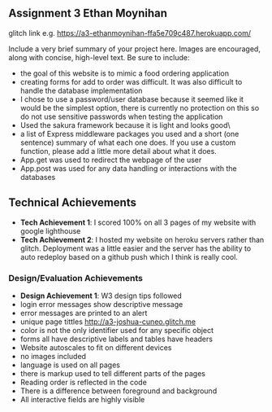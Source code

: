 ## Assignment 3 Ethan Moynihan

glitch link e.g. https://a3-ethanmoynihan-ffa5e709c487.herokuapp.com/

Include a very brief summary of your project here. Images are encouraged, along with concise, high-level text. Be sure to include:

- the goal of this website is to mimic a food ordering application
- creating forms for add to order was difficult. It was also difficult to handle the database implementation
- I chose to use a password/user database because it seemed like it would be the simplest option, there is currently no protection on this so do not use sensitive passwords when testing the application
- Used the sakura framework because it is light and looks good\
- a list of Express middleware packages you used and a short (one sentence) summary of what each one does. If you use a custom function, please add a little more detail about what it does.
- App.get was used to redirect the webpage of the user 
- App.post was used for any data handling or interactions with the databases
## Technical Achievements
- **Tech Achievement 1**: I scored 100% on all 3 pages of my website with google lighthouse
- **Tech Achievement 2**: I hosted my website on heroku servers rather than glitch. Deployment was a little easier and the server has the ability to auto redeploy based on a github push which I think is really cool.
### Design/Evaluation Achievements
- **Design Achievement 1**: W3 design tips followed
- login error messages show descriptive message
- error messages are printed to an alert
- unique page tittles http://a3-joshua-cuneo.glitch.me
- color is not the only identifier used for any specific object
- forms all have descriptive labels and tables have headers
- Website autoscales to fit on different devices
- no images included
- language is used on all pages
- there is markup used to tell different parts of the pages
- Reading order is reflected in the code
- There is a difference between foreground and background
- All interactive fields are highly visible 